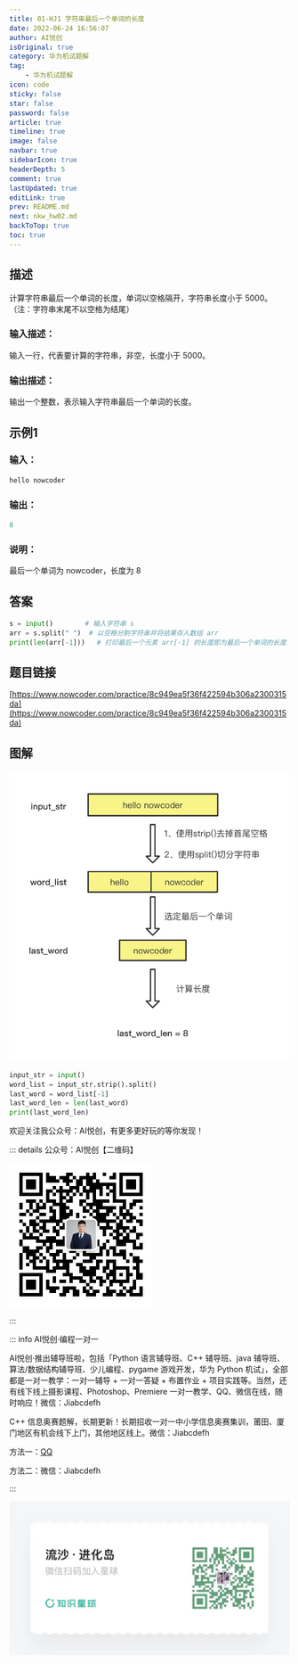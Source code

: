 ```yaml
---
title: 01-HJ1 字符串最后一个单词的长度
date: 2022-06-24 16:56:07
author: AI悦创
isOriginal: true
category: 华为机试题解
tag:
    - 华为机试题解
icon: code
sticky: false
star: false
password: false
article: true
timeline: true
image: false
navbar: true
sidebarIcon: true
headerDepth: 5
comment: true
lastUpdated: true
editLink: true
prev: README.md
next: nkw_hw02.md
backToTop: true
toc: true
---
```


## 描述

计算字符串最后一个单词的长度，单词以空格隔开，字符串长度小于 5000。（注：字符串末尾不以空格为结尾）

### 输入描述：

输入一行，代表要计算的字符串，非空，长度小于 5000。

### 输出描述：

输出一个整数，表示输入字符串最后一个单词的长度。

## 示例1

### 输入：

```python
hello nowcoder
```

### 输出：

```python
8
```

### 说明：

最后一个单词为 nowcoder，长度为 8

## 答案

```python
s = input()        # 输入字符串 s
arr = s.split(" ")  # 以空格分割字符串并将结果存入数组 arr
print(len(arr[-1]))   # 打印最后一个元素 arr[-1] 的长度即为最后一个单词的长度
```

## 题目链接

[https://www.nowcoder.com/practice/8c949ea5f36f422594b306a2300315da](https://www.nowcoder.com/practice/8c949ea5f36f422594b306a2300315da)

## 图解

![img](./nkw_hw01.assets/WX20211014-193743@2x.png)

```python
input_str = input() 
word_list = input_str.strip().split() 
last_word = word_list[-1] 
last_word_len = len(last_word) 
print(last_word_len)
```

欢迎关注我公众号：AI悦创，有更多更好玩的等你发现！

::: details 公众号：AI悦创【二维码】

![](/gzh.jpg)

:::

::: info AI悦创·编程一对一

AI悦创·推出辅导班啦，包括「Python 语言辅导班、C++ 辅导班、java 辅导班、算法/数据结构辅导班、少儿编程、pygame 游戏开发，华为 Python 机试」，全部都是一对一教学：一对一辅导 + 一对一答疑 + 布置作业 + 项目实践等。当然，还有线下线上摄影课程、Photoshop、Premiere 一对一教学、QQ、微信在线，随时响应！微信：Jiabcdefh

C++ 信息奥赛题解，长期更新！长期招收一对一中小学信息奥赛集训，莆田、厦门地区有机会线下上门，其他地区线上。微信：Jiabcdefh

方法一：[QQ](http://wpa.qq.com/msgrd?v=3&uin=1432803776&site=qq&menu=yes)

方法二：微信：Jiabcdefh

:::

![](/zsxq.jpg)





